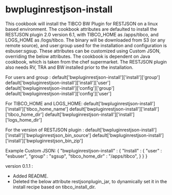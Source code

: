 # bwpluginrestjson-install

This cookbook will install the TIBCO BW Plugin for RESTJSON on a linux based environment. The cookbook attributes are defaulted to install the RESTJSON plugin 2.0 version 6.1, with TIBCO_HOME as /apps/tibco, and LOGS_HOME as /logs/tibco. The binary will be downloaded from S3 (or any remote source), and user:group used for the installation and configuration is esbuser:sgsup. These attributes can be customized using Custom JSON, overriding the below attributes. The cookbook is dependent on Java cookbook, which is taken from the chef supermarket. The RESTJSON plugin also needs RV, TRA and BW installed prior to the installation.

For users and group :
default['bwpluginrestjson-install']['install']['group']
default['bwpluginrestjson-install']['install']['user']
default['bwpluginrestjson-install']['config']['group']
default['bwpluginrestjson-install']['config']['user']

For TIBCO_HOME and LOGS_HOME:
default['bwpluginrestjson-install']['install']['tibco_home_name']
default['bwpluginrestjson-install']['install']['tibco_home_dir']
default['bwpluginrestjson-install']['install']['logs_home_dir']

For the version of RESTJSON plugin :
default['bwpluginrestjson-install']['install']['bwpluginrestjson_bin_source']
default['bwpluginrestjson-install']['install']['bwpluginrestjson_bin_zip']

Example Custom JSON:
{
  "bwpluginrestjson-install" : {
    "Install" : {
      "user" : "esbuser",
      "group" : "sgsup",
      "tibco_home_dir" : "/apps/tibco",
    }
  }
}

version 0.1.1 :
- Added README.
- Deleted the below attribute restjsonplugin_jar, to dynamically set it in the install recipe based on tibco_install_dir.

